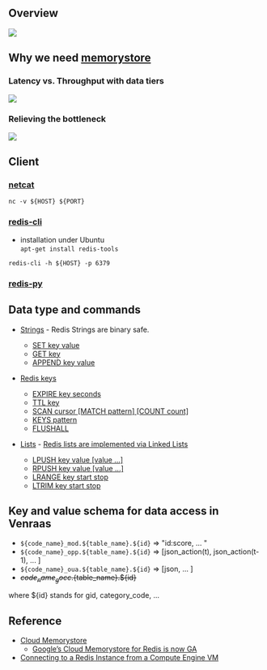 ## Overview
![](https://drive.google.com/uc?id=1DsmJmeIIVFPmYGvf9rZ6f8xgNY1MitwI)

## Why we need [memorystore](https://cloud.google.com/memorystore/)
### Latency vs. Throughput with data tiers
![](https://drive.google.com/uc?id=1OcIYJ02gqUM2AGCT3mgAGrL63DO0jc-d)

### Relieving the bottleneck 
![](https://drive.google.com/uc?id=1fSJGWi8HRahDr2XW3Q_bKNqlkruCFtmQ)

## Client

### [netcat](https://en.wikipedia.org/wiki/Netcat)
`nc -v ${HOST} ${PORT}`

### [redis-cli](https://redis.io/topics/rediscli)
* installation under Ubuntu  
  `apt-get install redis-tools`
  
`redis-cli -h ${HOST} -p 6379`

### [redis-py](https://github.com/andymccurdy/redis-py)

## Data type and commands
* [Strings](https://redis.io/topics/data-types#strings) - Redis Strings are binary safe.
  * [SET key value](https://redis.io/commands/set)
  * [GET key](https://redis.io/commands/get)
  * [APPEND key value](https://redis.io/commands/append)
  
* [Redis keys](https://redis.io/topics/data-types-intro#redis-keys)
  * [EXPIRE key seconds](https://redis.io/commands/expire)
  * [TTL key](https://redis.io/commands/ttl)
  * [SCAN cursor [MATCH pattern] [COUNT count]](https://redis.io/commands/scan)
  * [KEYS pattern](https://redis.io/commands/keys)
  * [FLUSHALL](https://redis.io/commands/flushall)
  
* [Lists](https://redis.io/topics/data-types#lists) - [Redis lists are implemented via Linked Lists](https://redis.io/topics/data-types-intro#redis-lists)
  * [LPUSH key value [value ...]](https://redis.io/commands/lpush)
  * [RPUSH key value [value ...]](https://redis.io/commands/rpush)
  * [LRANGE key start stop](https://redis.io/commands/lrange)
  * [LTRIM key start stop](https://redis.io/commands/ltrim)

## Key and value schema for data access in Venraas
* `${code_name}_mod.${table_name}.${id}` => "id:score, ... "
* `${code_name}_opp.${table_name}.${id}` => [json_action(t), json_action(t-1), ... ]
* `${code_name}_oua.${table_name}.${id}` => [json, ... ]
* ~~${code_name}_gocc.${table_name}.${id}~~

where ${id} stands for gid, category_code, ...

## Reference
* [Cloud Memorystore](https://cloud.google.com/memorystore/)
  * [Google’s Cloud Memorystore for Redis is now GA](https://techcrunch.com/2018/09/19/googles-cloud-memorystore-for-redis-is-now-generally-available/)
* [Connecting to a Redis Instance from a Compute Engine VM](https://cloud.google.com/memorystore/docs/redis/connect-redis-instance-gce)

